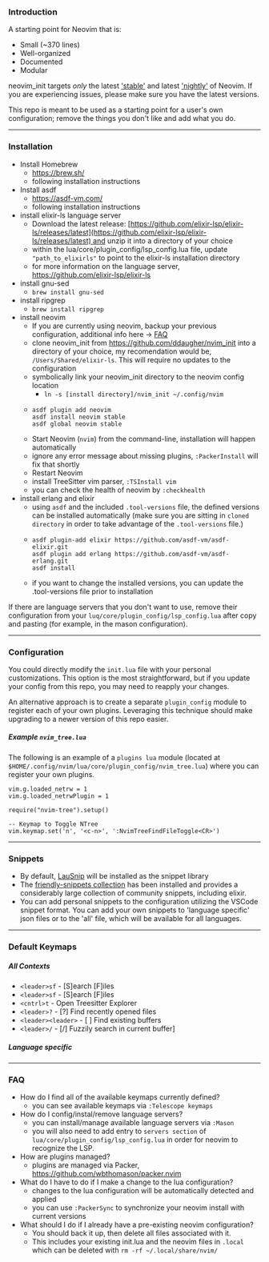 ### Introduction

A starting point for Neovim that is:

* Small (~370 lines)
* Well-organized
* Documented
* Modular

neovim_init targets *only* the latest ['stable'](https://github.com/neovim/neovim/releases/tag/stable) and latest ['nightly'](https://github.com/neovim/neovim/releases/tag/nightly) of Neovim. If you are experiencing issues, please make sure you have the latest versions.

This repo is meant to be used as a starting point for a user's own configuration; remove the things you don't like and add what you do.

-----
### Installation

* Install Homebrew
  * https://brew.sh/
  * following installation instructions
* Install asdf
  * https://asdf-vm.com/
  * following installation instructions
* install elixir-ls language server
  * Download the latest release: [https://github.com/elixir-lsp/elixir-ls/releases/latest](https://github.com/elixir-lsp/elixir-ls/releases/latest) and unzip it into a directory of your choice
  * within the lua/core/plugin_config/lsp_config.lua file, update `"path_to_elixirls"` to point to the elixir-ls installation directory
  * for more information on the language server, https://github.com/elixir-lsp/elixir-ls
* install gnu-sed
  * ```brew install gnu-sed```
* install ripgrep
  * ```brew install ripgrep```
* install neovim
  * If you are currently using neovim, backup your previous configuration, additional info here -> [FAQ](#faq)
  * clone neovim_init from https://github.com/ddaugher/nvim_init into a directory of your choice, my recomendation would be, ```/Users/Shared/elixir-ls```. This will require no updates
  to the configuration
  * symbolically link your neovim_init directory to the neovim config location
    * ```ln -s [install directory]/nvim_init ~/.config/nvim```
  * ```
    asdf plugin add neovim
    asdf install neovim stable
    asdf global neovim stable
    ```
  * Start Neovim (`nvim`) from the command-line, installation will happen automatically
  * ignore any error message about missing plugins, `:PackerInstall` will fix that shortly
  * Restart Neovim
  * install TreeSitter vim parser, ```:TSInstall vim```
  * you can check the health of neovim by ```:checkhealth```
* install erlang and elixir
  * using `asdf` and the included `.tool-versions` file, the defined versions can be installed automatically (make sure you are sitting in `cloned directory` in order to take advantage of the `.tool-versions` file.)
  * ```
    asdf plugin-add elixir https://github.com/asdf-vm/asdf-elixir.git
    asdf plugin add erlang https://github.com/asdf-vm/asdf-erlang.git
    asdf install
    ```
  * if you want to change the installed versions, you can update the .tool-versions file prior to installation

If there are language servers that you don't want to use, remove their configuration from your `luq/core/plugin_config/lsp_config.lua` after copy and pasting (for example, in the mason configuration).

-----
### Configuration

You could directly modify the `init.lua` file with your personal customizations. This option is the most straightforward, but if you update your config from this repo, you may need to reapply your changes.

An alternative approach is to create a separate `plugin_config` module to register each of your own plugins. Leveraging this technique should make upgrading to a newer version of this repo easier.

##### Example `nvim_tree.lua`

The following is an example of a `plugins lua` module (located at `$HOME/.config/nvim/lua/core/plugin_config/nvim_tree.lua`) where you can register your own plugins.

```
vim.g.loaded_netrw = 1
vim.g.loaded_netrwPlugin = 1

require("nvim-tree").setup()

-- Keymap to Toggle NTree
vim.keymap.set('n', '<c-n>', ':NvimTreeFindFileToggle<CR>')
```
-----
### Snippets
  * By default, [LauSnip](https://github.com/L3MON4D3/LuaSnip) will be installed as the  snippet library
  * The [friendly-snippets collection](https://github.com/rafamadriz/friendly-snippets) has been installed and provides a considerably large collection of community snippets, including elixir.
  * You can add personal snippets to the configuration utilizing the VSCode snippet format.  You can add your own snippets to 'language specific' json files or to the 'all' file, which will be available for all languages.

-----
### Default Keymaps
##### All Contexts
* `<leader>sf` - [S]earch [F]iles
* `<leader>sf` - [S]earch [F]iles
* `<cntrl>t` - Open Treesitter Explorer
* `<leader>?` - [?] Find recently opened files
* `<leader><leader>` - [ ] Find existing buffers
* `<leader>/` - [/] Fuzzily search in current buffer]

##### Language specific

-----
### FAQ
  * How do I find all of the available keymaps currently defined?
    * you can see available keymaps via ```:Telescope keymaps```
  * How do I config/instal/remove language servers?
    * you can install/manage available language servers via ```:Mason```
    * you will also need to add entry to ```servers section``` of `lua/core/plugin_config/lsp_config.lua` in order for neovim to recognize the LSP.
  * How are plugins managed?
    * plugins are managed via Packer, https://github.com/wbthomason/packer.nvim
  * What do I have to do if I make a change to the lua configuration?
    * changes to the lua configuration will be automatically detected and applied
    * you can use `:PackerSync` to synchronize your neovim install with current versions
  * What should I do if I already have a pre-existing neovim configuration?
     * You should back it up, then delete all files associated with it.
     * This includes your existing init.lua and the neovim files in `.local` which can be deleted with `rm -rf ~/.local/share/nvim/`
